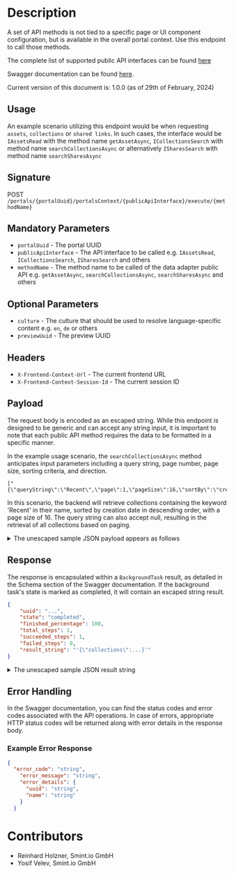 Description
===========

A set of API methods is not tied to a specific page or UI component configuration, but is available in the overall portal context. Use this endpoint to call those methods.

The complete list of supported public API interfaces can be found [here](../Interfaces/README.md)

Swagger documentation can be found [here](https://portals-development.smint.io:40443/apidocs/index.html?urls.primaryName=Smint.io%20Portals%20Frontend%20API#operations-Component_framework-executeDataAdapterConfigurationPublicApiInterfaceMethodForPortalsContext).

Current version of this document is: 1.0.0 (as of 29th of February, 2024)

## Usage

An example scenario utilizing this endpoint would be when requesting `assets`, `collections` or `shared links`. In such cases, the interface would be `IAssetsRead` with the method name `getAssetAsync`, `ICollectionsSearch` with  method name `searchCollectionsAsync` or alternatively `ISharesSearch` with method name `searchSharesAsync`

## Signature

POST `/portals/{portalUuid}/portalsContext/{publicApiInterface}/execute/{methodName}`

## Mandatory Parameters

- `portalUuid` - The portal UUID
- `publicApiInterface` - The API interface to be called e.g. `IAssetsRead`, `ICollectionsSearch`, `ISharesSearch` and others
- `methodName` - The method name to be called of the data adapter public API e.g. `getAssetAsync`, `searchCollectionsAsync`, `searchSharesAsync` and others

## Optional Parameters

- `culture` - The culture that should be used to resolve language-specific content e.g. `en`, `de` or others
- `previewUuid` - The preview UUID

## Headers

- `X-Frontend-Context-Url` - The current frontend URL
- `X-Frontend-Context-Session-Id` - The current session ID

## Payload

The request body is encoded as an escaped string. While this endpoint is designed to be generic and can accept any string input, it is important to note that each public API method requires the data to be formatted in a specific manner.

In the example usage scenario, the `searchCollectionsAsync` method anticipates input parameters including a query string, page number, page size, sorting criteria, and direction.

```
["{\"queryString\":\"Recent\",\"page\":1,\"pageSize\":16,\"sortBy\":\"createdAt\",\"sortDirection\":1}"]
```

In this scenario, the backend will retrieve collections containing the keyword 'Recent' in their name, sorted by creation date in descending order, with a page size of 16. The query string can also accept null, resulting in the retrieval of all collections based on paging.

<details>
  <summary>
    The unescaped sample JSON payload appears as follows
  </summary>

```JSON
[
  {
      "queryString": "Recent",
      "page": 1,
      "pageSize": 16,
      "sortBy": "createdAt",
      "sortDirection": 1
  }
]
```

</details>

## Response

The response is encapsulated within a `BackgroundTask` result, as detailed in the Schema section of the Swagger documentation. If the background task's state is marked as completed, it will contain an escaped string result.

```JSON
{
    "uuid": "...",
    "state": "completed",
    "finished_percentage": 100,
    "total_steps": 1,
    "succeeded_steps": 1,
    "failed_steps": 0,
    "result_string": "'{\"collections\":...}'"
}
```

<details>
  <summary>
    The unescaped sample JSON result string
  </summary>

```JSON
{
  "collections": [
    {
      "collectionId": "10",
      "name": "Recent photos",
      "previews": {
        "preview": [
          {
            "largeThumbnailUrl": "...",
            "previewThumbnailUrl": "..."
          },
          {
            "largeThumbnailUrl": "...",
            "previewThumbnailUrl": "..."
          }
        ]
      },
      "totalCommentCount": 1
    }
  ],
  "details": {
    "totalResults": 1
  }
}
```

The example response shows that a collection with id '10' called 'Recent photos' is returned, which has two assets with their respective thumbnail URLs
</details>

## Error Handling

In the Swagger documentation, you can find the status codes and error codes associated with the API operations. In case of errors, appropriate HTTP status codes will be returned along with error details in the response body.

### Example Error Response

```json
{
  "error_code": "string",
    "error_message": "string",
    "error_details": {
      "uuid": "string",
      "name": "string"
    }  
  }
```

Contributors
============

- Reinhard Holzner, Smint.io GmbH
- Yosif Velev, Smint.io GmbH
